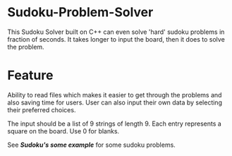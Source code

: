 # Sudoku-Problem-Solver
This Sudoku Solver built on C++ can even solve 'hard' sudoku problems in fraction of seconds.
 It takes longer to input the board, then it does to solve the problem.
 
 # Feature
 Ability to read files which makes it easier to get through the problems and also saving time for users.
 User can also input their own data by selecting their preferred choices. 
 
The input should be a list of 9 strings of length 9. Each entry 
represents a square on the board. Use 0 for blanks.

See ***Sudoku's some example*** for some sudoku problems.
